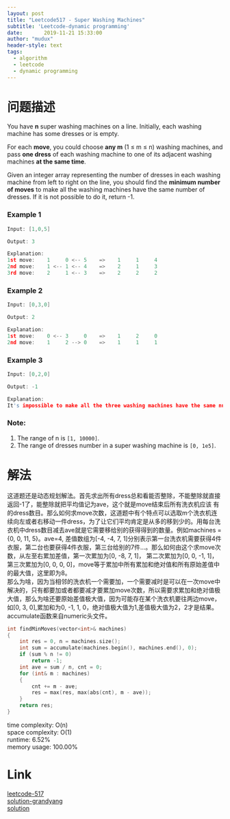 ```yaml
---
layout: post
title: "Leetcode517 - Super Washing Machines"
subtitle: 'Leetcode-dynamic programming'
date:       2019-11-21 15:33:00
author: "mudux"
header-style: text
tags:
  - algorithm
  - leetcode
  - dynamic programming
---
```


# 问题描述
You have **n** super washing machines on a line. Initially, each washing machine has some dresses or is empty.

For each **move**, you could choose **any m** (1 ≤ m ≤ n) washing machines, and pass **one dress** of each washing machine to one of its adjacent washing machines **at the same time**.

Given an integer array representing the number of dresses in each washing machine from left to right on the line, you should find the **minimum number of moves** to make all the washing machines have the same number of dresses. If it is not possible to do it, return -1.

### Example 1
```c++
Input: [1,0,5]

Output: 3

Explanation: 
1st move:    1     0 <-- 5    =>    1     1     4
2nd move:    1 <-- 1 <-- 4    =>    2     1     3    
3rd move:    2     1 <-- 3    =>    2     2     2  
```
### Example 2
```c++
Input: [0,3,0]

Output: 2

Explanation: 
1st move:    0 <-- 3     0    =>    1     2     0    
2nd move:    1     2 --> 0    =>    1     1     1    
```
### Example 3
```c++
Input: [0,2,0]

Output: -1

Explanation: 
It's impossible to make all the three washing machines have the same number of dresses.    
```
### Note:
1. The range of n is ``[1, 10000]``.
2. The range of dresses number in a super washing machine is ``[0, 1e5]``.

# 解法
这道题还是动态规划解法。首先求出所有dress总和看能否整除，不能整除就直接返回-1了，能整除就把平均值记为ave，这个就是move结束后所有洗衣机应该
有的dress数目。那么如何求move次数，这道题中有个特点可以选取m个洗衣机连续向左或者右移动一件dress，为了让它们平均肯定是从多的移到少的。用每台洗衣机中dress数目减去ave就是它需要移给别的获得得到的数量。例如machines = {0, 0, 11, 5}。ave=4, 差值数组为[-4, -4, 7, 1]分别表示第一台洗衣机需要获得4件衣服，第二台也要获得4件衣服，第三台给别的7件...。那么如何由这个求move次数，从左至右累加差值，第一次累加为[0, -8, 7, 1]， 第二次累加为[0, 0, -1, 1]，第三次累加为[0, 0, 0, 0]，move等于累加中所有累加和绝对值和所有原始差值中的最大值，这里即为8。  
那么为啥，因为当相邻的洗衣机一个需要加，一个需要减时是可以在一次move中解决的，只有都要加或者都要减才要累加move次数，所以需要求累加和绝对值极大值，那么为啥还要原始差值极大值，因为可能存在某个洗衣机要往两边move，如[0, 3, 0],累加和为0, -1, 1, 0，绝对值极大值为1,差值极大值为2，2才是结果。  
accumulate函数来自numeric头文件。
```c++
int findMinMoves(vector<int>& machines)
{
	int res = 0, n = machines.size();
	int sum = accumulate(machines.begin(), machines.end(), 0);
	if (sum % n != 0)
		return -1;
	int ave = sum / n, cnt = 0;
	for (int& m : machines)
	{
		cnt += m - ave;
		res = max(res, max(abs(cnt), m - ave));
	}
	return res;
}
```
time complexity: O(n)  
space complexity: O(1)  
runtime: 6.52%  
memory usage: 100.00%   

# Link
[leetcode-517](https://leetcode.com/problems/super-washing-machines/)  
[solution-grandyang](https://www.cnblogs.com/grandyang/p/6648557.html)  
[solution](https://leetcode.com/problems/super-washing-machines/discuss/99185/super-short-easy-java-on-solution)